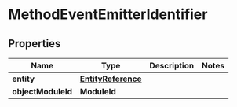 

# MethodEventEmitterIdentifier


## Properties

| Name | Type | Description | Notes |
|------------ | ------------- | ------------- | -------------|
|**entity** | [**EntityReference**](EntityReference.md) |  |  |
|**objectModuleId** | **ModuleId** |  |  |



